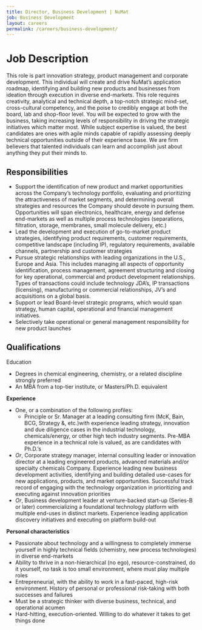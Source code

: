 ```yaml
---
title: Director, Business Development | NuMat
job: Business Development
layout: careers
permalink: /careers/business-development/
---
```


# Job Description

This role is part innovation strategy, product management and corporate development. This individual will create and drive NuMat’s application roadmap, identifying and building new products and businesses from ideation through execution in diverse end-markets. This role requires creativity, analytical and technical depth, a top-notch strategic mind-set, cross-cultural competency, and the poise to credibly engage at both the board, lab and shop-floor level. You will be expected to grow with the business, taking increasing levels of responsibility in driving the strategic initiatives which matter most. While subject expertise is valued, the best candidates are ones with agile minds capable of rapidly assessing deeply technical opportunities outside of their experience base. We are firm believers that talented individuals can learn and accomplish just about anything they put their minds to.

## Responsibilities

*	Support the identification of new product and market opportunities across the Company’s technology portfolio, evaluating and prioritizing the attractiveness of market segments, and determining overall strategies and resources the Company should devote in pursuing them. Opportunities will span electronics, healthcare, energy and defense end-markets as well as multiple process technologies (separations, filtration, storage, membranes, small molecule delivery, etc.)
*	Lead the development and execution of go-to-market product strategies, identifying product requirements, customer requirements, competitive landscape (including IP), regulatory requirements, available channels, partnership and customer strategies
*	Pursue strategic relationships with leading organizations in the U.S., Europe and Asia. This includes managing all aspects of opportunity identification, process management, agreement structuring and closing for key operational, commercial and product development relationships. Types of transactions could include technology JDA’s, IP transactions (licensing), manufacturing or commercial relationships, JV’s and acquisitions on a global basis.
*	Support or lead Board-level strategic programs, which would span strategy, human capital, operational and financial management initiatives.
*	Selectively take operational or general management responsibility for new product launches

## Qualifications

Education
* Degrees in chemical engineering, chemistry, or a related discipline strongly preferred
* An MBA from a top-tier institute, or Masters/Ph.D. equivalent

 **Experience**
*	One, or a combination of the following profiles:
	 * Principle or Sr. Manager at a leading consulting firm (McK, Bain, BCG, Strategy &, etc.)with experience leading strategy, innovation and due diligence cases in the industrial technology, chemicals/energy, or other high tech industry segments. Pre-MBA experience in a technical role is valued, as are candidates with Ph.D.’s
   *	_Or_, Corporate strategy manager, internal consulting leader or innovation director at a leading engineered products, advanced materials and/or specialty chemicals Company. Experience leading new business development activities, identifying and building detailed use-cases for new applications, products, and market opportunities. Successful track record of engaging with the technology organization in prioritizing and executing against innovation priorities
   *	_Or_, Business development leader at venture-backed start-up (Series-B or later) commercializing a foundational technology platform with multiple end-uses in distinct markets. Experience leading application discovery initiatives and executing on platform build-out

**Personal characteristics**
*	Passionate about technology and a willingness to completely immerse yourself in highly technical fields (chemistry, new process technologies) in diverse end-markets
*	Ability to thrive in a non-hierarchical (no ego), resource-constrained, do it yourself, no task is too small environment, where must play multiple roles
*	Entrepreneurial, with the ability to work in a fast-paced, high-risk environment. History of personal or professional risk-taking with both successes and failures
*	Must be a strategic thinker with diverse business, technical, and operational acumen
*	Hard-hitting, execution-oriented. Willing to do whatever it takes to get things done
